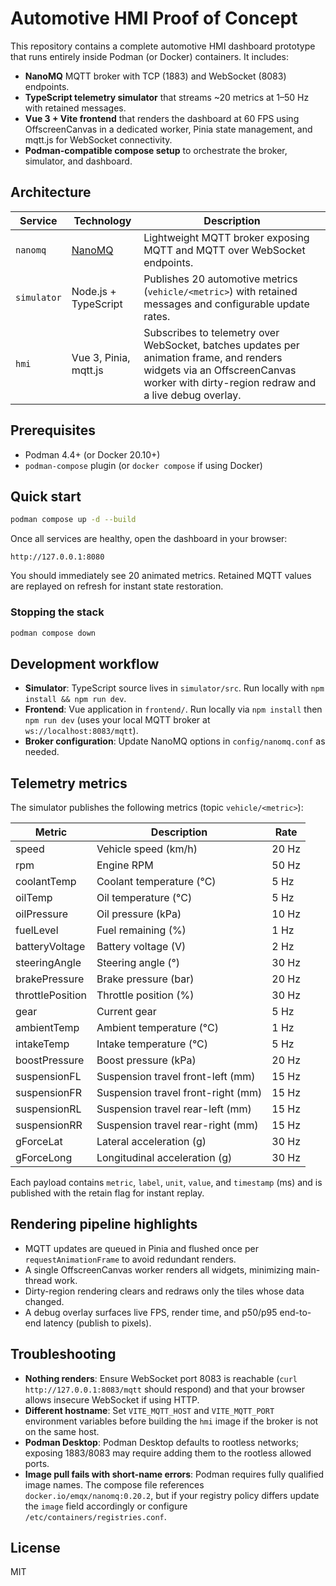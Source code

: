 # Automotive HMI Proof of Concept

This repository contains a complete automotive HMI dashboard prototype that runs entirely inside Podman (or Docker) containers. It includes:

- **NanoMQ** MQTT broker with TCP (1883) and WebSocket (8083) endpoints.
- **TypeScript telemetry simulator** that streams ~20 metrics at 1–50 Hz with retained messages.
- **Vue 3 + Vite frontend** that renders the dashboard at 60 FPS using OffscreenCanvas in a dedicated worker, Pinia state management, and mqtt.js for WebSocket connectivity.
- **Podman-compatible compose setup** to orchestrate the broker, simulator, and dashboard.

## Architecture

| Service | Technology | Description |
| --- | --- | --- |
| `nanomq` | [NanoMQ](https://nanomq.io/) | Lightweight MQTT broker exposing MQTT and MQTT over WebSocket endpoints. |
| `simulator` | Node.js + TypeScript | Publishes 20 automotive metrics (`vehicle/<metric>`) with retained messages and configurable update rates. |
| `hmi` | Vue 3, Pinia, mqtt.js | Subscribes to telemetry over WebSocket, batches updates per animation frame, and renders widgets via an OffscreenCanvas worker with dirty-region redraw and a live debug overlay. |

## Prerequisites

- Podman 4.4+ (or Docker 20.10+)
- `podman-compose` plugin (or `docker compose` if using Docker)

## Quick start

```bash
podman compose up -d --build
```

Once all services are healthy, open the dashboard in your browser:

```
http://127.0.0.1:8080
```

You should immediately see 20 animated metrics. Retained MQTT values are replayed on refresh for instant state restoration.

### Stopping the stack

```bash
podman compose down
```

## Development workflow

- **Simulator**: TypeScript source lives in `simulator/src`. Run locally with `npm install && npm run dev`.
- **Frontend**: Vue application in `frontend/`. Run locally via `npm install` then `npm run dev` (uses your local MQTT broker at `ws://localhost:8083/mqtt`).
- **Broker configuration**: Update NanoMQ options in `config/nanomq.conf` as needed.

## Telemetry metrics

The simulator publishes the following metrics (topic `vehicle/<metric>`):

| Metric | Description | Rate |
| --- | --- | --- |
| speed | Vehicle speed (km/h) | 20 Hz |
| rpm | Engine RPM | 50 Hz |
| coolantTemp | Coolant temperature (°C) | 5 Hz |
| oilTemp | Oil temperature (°C) | 5 Hz |
| oilPressure | Oil pressure (kPa) | 10 Hz |
| fuelLevel | Fuel remaining (%) | 1 Hz |
| batteryVoltage | Battery voltage (V) | 2 Hz |
| steeringAngle | Steering angle (°) | 30 Hz |
| brakePressure | Brake pressure (bar) | 20 Hz |
| throttlePosition | Throttle position (%) | 30 Hz |
| gear | Current gear | 5 Hz |
| ambientTemp | Ambient temperature (°C) | 1 Hz |
| intakeTemp | Intake temperature (°C) | 5 Hz |
| boostPressure | Boost pressure (kPa) | 20 Hz |
| suspensionFL | Suspension travel front-left (mm) | 15 Hz |
| suspensionFR | Suspension travel front-right (mm) | 15 Hz |
| suspensionRL | Suspension travel rear-left (mm) | 15 Hz |
| suspensionRR | Suspension travel rear-right (mm) | 15 Hz |
| gForceLat | Lateral acceleration (g) | 30 Hz |
| gForceLong | Longitudinal acceleration (g) | 30 Hz |

Each payload contains `metric`, `label`, `unit`, `value`, and `timestamp` (ms) and is published with the retain flag for instant replay.

## Rendering pipeline highlights

- MQTT updates are queued in Pinia and flushed once per `requestAnimationFrame` to avoid redundant renders.
- A single OffscreenCanvas worker renders all widgets, minimizing main-thread work.
- Dirty-region rendering clears and redraws only the tiles whose data changed.
- A debug overlay surfaces live FPS, render time, and p50/p95 end-to-end latency (publish to pixels).

## Troubleshooting

- **Nothing renders**: Ensure WebSocket port 8083 is reachable (`curl http://127.0.0.1:8083/mqtt` should respond) and that your browser allows insecure WebSocket if using HTTP.
- **Different hostname**: Set `VITE_MQTT_HOST` and `VITE_MQTT_PORT` environment variables before building the `hmi` image if the broker is not on the same host.
- **Podman Desktop**: Podman Desktop defaults to rootless networks; exposing 1883/8083 may require adding them to the rootless allowed ports.
- **Image pull fails with short-name errors**: Podman requires fully qualified image names. The compose file references `docker.io/emqx/nanomq:0.20.2`, but if your registry policy differs update the `image` field accordingly or configure `/etc/containers/registries.conf`.

## License

MIT
